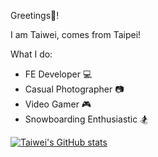 <!--
**taiweituan/taiweituan** is a ✨ _special_ ✨ repository because its `README.md` (this file) appears on your GitHub profile.

Here are some ideas to get you started:

- 🔭 I’m currently working on ...
- 🌱 I’m currently learning ...
- 👯 I’m looking to collaborate on ...
- 🤔 I’m looking for help with ...
- 💬 Ask me about ...
- 📫 How to reach me: ...
- 😄 Pronouns: ...
- ⚡ Fun fact: ...
-->

Greetings👋!

I am Taiwei, comes from Taipei!

What I do:
- FE Developer 💻
- Casual Photographer 📷
- Video Gamer 🎮
- Snowboarding Enthusiastic 🏂

[![Taiwei's GitHub stats](https://github-readme-stats.vercel.app/api?username=taiweituan)](https://github.com/taiweituan/github-readme-stats)

